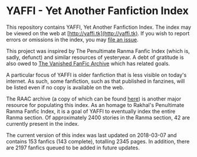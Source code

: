 # YAFFI - Yet Another Fanfiction Index

This repository contains YAFFI, Yet Another Fanfiction Index. The index may be
viewed on the web at [http://yaffi.tk](http://yaffi.tk). If you wish to report
errors or omissions in the index, you may
[file an issue](https://github.com/sopoforic/yaffi/issues/new).

This project was inspired by The Penultimate Ranma Fanfic Index (which is,
sadly, defunct) and similar resources of yesteryear. A debt of gratitude is
also owed to <a href="http://vffa.ficfan.org/">The Vanished FanFic Archive</a>
which has related goals.

A particular focus of YAFFI is older fanfiction that is less visible on today's
internet. As such, some fanfiction, such as that published in fanzines, will be
listed even if no copy is available on the web.

The RAAC archive (a copy of which can be found
[here](https://archives.eyrie.org/anime/)) is another major resource for
populating this index. As an homage to Rakhal's Penultimate Ranma Fanfic Index,
it is a goal of YAFFI to eventually index the entire Ranma section. Of
approximately 2400 stories in the Ranma section, 42 are
currently present in the index.

The current version of this index was last updated on 2018-03-07 and
contains 153 fanfics (143 complete),
totalling 2345 pages. In addition, there are
2197 fanfics queued to be added in future updates.